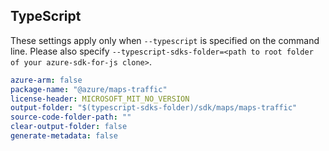 ## TypeScript

These settings apply only when `--typescript` is specified on the command line.
Please also specify `--typescript-sdks-folder=<path to root folder of your azure-sdk-for-js clone>`.

``` yaml $(typescript)
azure-arm: false
package-name: "@azure/maps-traffic"
license-header: MICROSOFT_MIT_NO_VERSION
output-folder: "$(typescript-sdks-folder)/sdk/maps/maps-traffic"
source-code-folder-path: ""
clear-output-folder: false
generate-metadata: false
```
